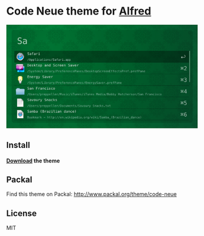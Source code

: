 # Code Neue theme for [Alfred](http://www.alfredapp.com/)

![](screenshot.png)


## Install

#### <a href="alfred://theme/searchForegroundColor=rgba(255,255,255,0.69)&resultSubtextFontSize=1&searchSelectionForegroundColor=rgba(0,0,0,1.00)&separatorColor=rgba(0,0,0,0.33)&resultSelectedBackgroundColor=rgba(0,0,0,0.33)&shortcutColor=rgba(255,255,255,0.64)&scrollbarColor=rgba(255,255,255,0.43)&imageStyle=4&resultSubtextFont=Menlo&background=rgba(0,0,0,0.13)&shortcutFontSize=3&searchFontSize=3&resultSubtextColor=rgba(243,248,255,0.55)&searchBackgroundColor=rgba(0,0,0,0.00)&name=Code%20neue&resultTextFontSize=1&resultSelectedSubtextColor=rgba(243,248,255,0.73)&shortcutSelectedColor=rgba(255,255,255,0.67)&widthSize=4&border=rgba(231,231,231,0.00)&resultTextFont=Menlo&resultTextColor=rgba(222,222,222,1.00)&cornerRoundness=0&searchFont=Menlo&searchPaddingSize=3&credits=Zander%20Martineau&searchSelectionBackgroundColor=rgba(181,213,255,1.00)&resultSelectedTextColor=rgba(255,255,255,0.87)&resultPaddingSize=4&shortcutFont=Menlo">Download</a> the theme

## Packal
Find this theme on Packal: http://www.packal.org/theme/code-neue


## License

MIT

